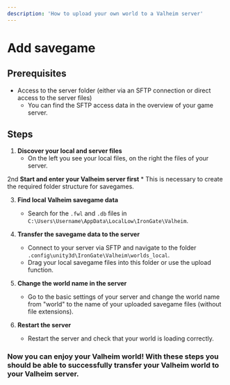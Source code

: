 ```yaml
---
description: 'How to upload your own world to a Valheim server'
---
```


# Add savegame

## Prerequisites

* Access to the server folder (either via an SFTP connection or direct access to the server files)
   * You can find the SFTP access data in the overview of your game server.

## Steps

1. <b>Discover your local and server files</b>
    * On the left you see your local files, on the right the files of your server.

2nd <b>Start and enter your Valheim server first</b>
    * This is necessary to create the required folder structure for savegames.

3. <b>Find local Valheim savegame data</b>
    * Search for the `.fwl` and `.db` files in `C:\Users\Username\AppData\LocalLow\IronGate\Valheim`.

4. <b>Transfer the savegame data to the server</b>
    * Connect to your server via SFTP and navigate to the folder `.config\unity3d\IronGate\Valheim\worlds_local`.
    * Drag your local savegame files into this folder or use the upload function.

5. <b>Change the world name in the server</b>
    * Go to the basic settings of your server and change the world name from "world" to the name of your uploaded savegame files (without file extensions).

6. <b>Restart the server</b>
    * Restart the server and check that your world is loading correctly.

### Now you can enjoy your Valheim world! With these steps you should be able to successfully transfer your Valheim world to your Valheim server.
